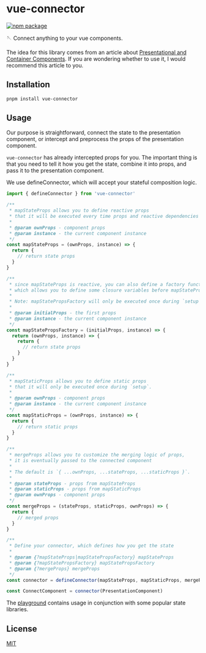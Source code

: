 # vue-connector

<a href="https://npmjs.com/package/vue-connector"><img src="https://badgen.net/npm/v/vue-connector?color=blue" alt="npm package"></a>

🪡 Connect anything to your vue components.

The idea for this library comes from an article about [Presentational and Container Components](https://medium.com/@dan_abramov/smart-and-dumb-components-7ca2f9a7c7d0). If you are wondering whether to use it, I would recommend this article to you.

## Installation

```bash
pnpm install vue-connector
```

## Usage

Our purpose is straightforward, connect the state to the presentation component, or intercept and preprocess the props of the presentation component.

`vue-connector` has already intercepted props for you. The important thing is that you need to tell it how you get the state, combine it into props, and pass it to the presentation component.

We use defineConnector, which will accept your stateful composition logic.

```js
import { defineConnector } from 'vue-connector'

/**
 * mapStateProps allows you to define reactive props
 * that it will be executed every time props and reactive dependencies inside mapStateProps change
 *
 * @param ownProps - component props
 * @param instance - the current component instance
 */
const mapStateProps = (ownProps, instance) => {
  return {
    // return state props
  }
}

/**
 * since mapStateProps is reactive, you can also define a factory function,
 * which allows you to define some closure variables before mapStateProps is executed
 *
 * Note: mapStatePropsFactory will only be executed once during `setup`
 *
 * @param initialProps - the first props
 * @param instance - the current component instance
 */
const mapStatePropsFactory = (initialProps, instance) => {
  return (ownProps, instance) => {
    return {
      // return state props
    }
  }
}

/**
 * mapStaticProps allows you to define static props
 * that it will only be executed once during `setup`.
 *
 * @param ownProps - component props
 * @param instance - the current component instance
 */
const mapStaticProps = (ownProps, instance) => {
  return {
    // return static props
  }
}

/**
 * mergeProps allows you to customize the merging logic of props,
 * it is eventually passed to the connected component
 *
 * The default is `{ ...ownProps, ...stateProps, ...staticProps }`.
 *
 * @param stateProps - props from mapStateProps
 * @param staticProps - props from mapStaticProps
 * @param ownProps - component props
 */
const mergeProps = (stateProps, staticProps, ownProps) => {
  return {
    // merged props
  }
}

/**
 * Define your connector, which defines how you get the state
 *
 * @param {?mapStateProps|mapStatePropsFactory} mapStateProps
 * @param {?mapStatePropsFactory} mapStatePropsFactory
 * @param {?mergeProps} mergeProps
 */
const connector = defineConnector(mapStateProps, mapStaticProps, mergeProps)

const ConnectComponent = connector(PresentationComponent)
```

The [playground](./playground) contains usage in conjunction with some popular state libraries.

## License

[MIT](./LICENSE)
